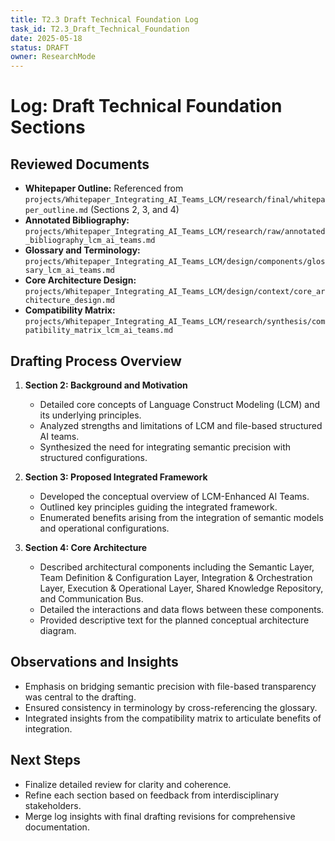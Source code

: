 ```yaml
---
title: T2.3 Draft Technical Foundation Log
task_id: T2.3_Draft_Technical_Foundation
date: 2025-05-18
status: DRAFT
owner: ResearchMode
---
```


# Log: Draft Technical Foundation Sections

## Reviewed Documents
- **Whitepaper Outline:** Referenced from `projects/Whitepaper_Integrating_AI_Teams_LCM/research/final/whitepaper_outline.md` (Sections 2, 3, and 4)
- **Annotated Bibliography:** `projects/Whitepaper_Integrating_AI_Teams_LCM/research/raw/annotated_bibliography_lcm_ai_teams.md`
- **Glossary and Terminology:** `projects/Whitepaper_Integrating_AI_Teams_LCM/design/components/glossary_lcm_ai_teams.md`
- **Core Architecture Design:** `projects/Whitepaper_Integrating_AI_Teams_LCM/design/context/core_architecture_design.md`
- **Compatibility Matrix:** `projects/Whitepaper_Integrating_AI_Teams_LCM/research/synthesis/compatibility_matrix_lcm_ai_teams.md`

## Drafting Process Overview
1. **Section 2: Background and Motivation**
   - Detailed core concepts of Language Construct Modeling (LCM) and its underlying principles.
   - Analyzed strengths and limitations of LCM and file-based structured AI teams.
   - Synthesized the need for integrating semantic precision with structured configurations.

2. **Section 3: Proposed Integrated Framework**
   - Developed the conceptual overview of LCM-Enhanced AI Teams.
   - Outlined key principles guiding the integrated framework.
   - Enumerated benefits arising from the integration of semantic models and operational configurations.

3. **Section 4: Core Architecture**
   - Described architectural components including the Semantic Layer, Team Definition & Configuration Layer, Integration & Orchestration Layer, Execution & Operational Layer, Shared Knowledge Repository, and Communication Bus.
   - Detailed the interactions and data flows between these components.
   - Provided descriptive text for the planned conceptual architecture diagram.

## Observations and Insights
- Emphasis on bridging semantic precision with file-based transparency was central to the drafting.
- Ensured consistency in terminology by cross-referencing the glossary.
- Integrated insights from the compatibility matrix to articulate benefits of integration.

## Next Steps
- Finalize detailed review for clarity and coherence.
- Refine each section based on feedback from interdisciplinary stakeholders.
- Merge log insights with final drafting revisions for comprehensive documentation.